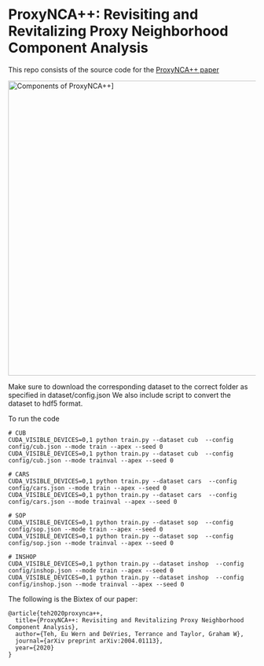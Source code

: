 
ProxyNCA++: Revisiting and Revitalizing Proxy Neighborhood Component Analysis
==============================================================================
This repo consists of the source code for the [ProxyNCA++ paper](https://arxiv.org/abs/2004.01113)

<img src="https://i.imgur.com/gCc3EmZ.png" title='Components of ProxyNCA++]' width="600">

Make sure to download the corresponding dataset to the correct folder as specified in dataset/config.json
We also include script to convert the dataset to hdf5 format.

To run the code
```
# CUB
CUDA_VISIBLE_DEVICES=0,1 python train.py --dataset cub  --config config/cub.json --mode train --apex --seed 0
CUDA_VISIBLE_DEVICES=0,1 python train.py --dataset cub  --config config/cub.json --mode trainval --apex --seed 0

# CARS
CUDA_VISIBLE_DEVICES=0,1 python train.py --dataset cars  --config config/cars.json --mode train --apex --seed 0
CUDA_VISIBLE_DEVICES=0,1 python train.py --dataset cars  --config config/cars.json --mode trainval --apex --seed 0

# SOP
CUDA_VISIBLE_DEVICES=0,1 python train.py --dataset sop  --config config/sop.json --mode train --apex --seed 0
CUDA_VISIBLE_DEVICES=0,1 python train.py --dataset sop  --config config/sop.json --mode trainval --apex --seed 0

# INSHOP
CUDA_VISIBLE_DEVICES=0,1 python train.py --dataset inshop  --config config/inshop.json --mode train --apex --seed 0
CUDA_VISIBLE_DEVICES=0,1 python train.py --dataset inshop  --config config/inshop.json --mode trainval --apex --seed 0

```

The following is the Bixtex of our paper:
```
@article{teh2020proxynca++,
  title={ProxyNCA++: Revisiting and Revitalizing Proxy Neighborhood Component Analysis},
  author={Teh, Eu Wern and DeVries, Terrance and Taylor, Graham W},
  journal={arXiv preprint arXiv:2004.01113},
  year={2020}
}
```

